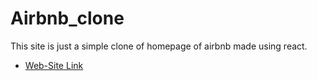 # Airbnb_clone

This site is just a simple clone of homepage of airbnb made using react.

- [Web-Site Link](https://charan6365.github.io/airbnb_clone/)
